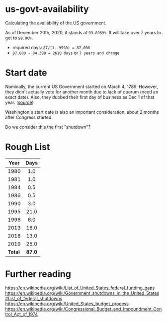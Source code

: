 # us-govt-availability
Calculating the availability of the US government.

As of December 20th, 2020, it stands at `99.8969%`.
It will take over 7 years to get to `99.90%`.
- required days: `87/(1-.9990) = 87,000`
- `87,000 - 84,390 = 2610 days` or `7 years and change`

# Start date
Nominally, the current US Government started on March 4, 1789. However, they didn't actually vote for another month due to lack of quorum (need an exact date). Also, they dubbed their first day of business as Dec 1 of that year. ([source](https://constitutioncenter.org/blog/march-4-a-forgotten-huge-day-in-american-politics))

Washington's start date is also an important consideration, about 2 months after Congress started.

Do we consider this the first "shutdown"?

# Rough List
| Year        | Days           |
| ------------- |:-------------:|
| 1980 | 1.0 |
| 1981 | 1.0 |
| 1984 | 0.5 |
| 1986 | 0.5 |
| 1990 | 3.0 |
| 1995 | 21.0 |
| 1996 | 6.0 |
| 2013 | 16.0 |
| 2018 | 13.0 |
| 2019 | 25.0 |
| **Total** | **87.0** |

# Further reading
https://en.wikipedia.org/wiki/List_of_United_States_federal_funding_gaps
https://en.wikipedia.org/wiki/Government_shutdowns_in_the_United_States#List_of_federal_shutdowns
https://en.wikipedia.org/wiki/United_States_budget_process
https://en.wikipedia.org/wiki/Congressional_Budget_and_Impoundment_Control_Act_of_1974

